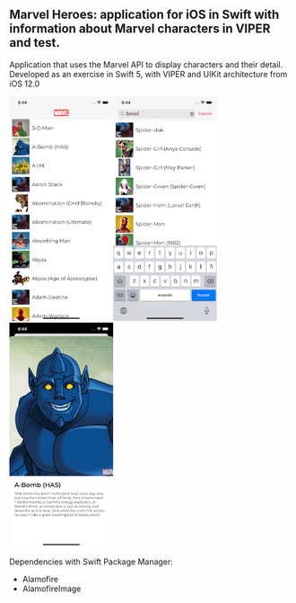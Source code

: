 ## Marvel Heroes: application for iOS in Swift with information about Marvel characters in VIPER and test.

Application that uses the Marvel API to display characters and their detail.
Developed as an exercise in Swift 5, with VIPER and UIKit architecture from iOS 12.0

<p><img src="https://github.com/ArtCC/marvelHeroes/blob/develop/Screenshots/1.png" height="400"><img src="https://github.com/ArtCC/marvelHeroes/blob/develop/Screenshots/2.png" height="400"><img src="https://github.com/ArtCC/marvelHeroes/blob/develop/Screenshots/3.png" height="400"></p>

Dependencies with Swift Package Manager:

- Alamofire
- AlamofireImage
